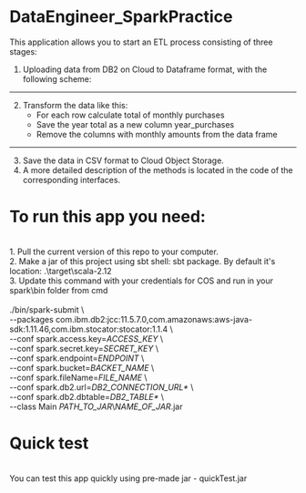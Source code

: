 # DataEngineer_SparkPractice
This application allows you to start an ETL process consisting of three stages:
1) Uploading data from DB2 on Cloud to Dataframe format, with the following scheme:
***
2) Transform the data like this:
   * For each row calculate total of monthly purchases
   * Save the year total as a new column year_purchases
   * Remove the columns with monthly amounts from the data frame
*** 
3) Save the data in CSV format to Cloud Object Storage.
4) A more detailed description of the methods is located in the code of the corresponding interfaces.

# To run this app you need:
<br>
1. Pull the current version of this repo to your computer.
<br>
2. Make a jar of this project using sbt shell: sbt package. By default it's location: .\target\scala-2.12    
<br>
3. Update this command with your credentials for COS and run in your spark\bin folder from cmd 
<br>
<br>./bin/spark-submit \
<br>
--packages com.ibm.db2:jcc:11.5.7.0,com.amazonaws:aws-java-sdk:1.11.46,com.ibm.stocator:stocator:1.1.4 \
<br>
--conf spark.access.key=<i>ACCESS_KEY</i> \
<br>
--conf spark.secret.key=<i>SECRET_KEY</i> \
<br>
--conf spark.endpoint=<i>ENDPOINT</i> \
<br>
--conf spark.bucket=<i>BACKET_NAME</i> \
<br>
--conf spark.fileName=<i>FILE_NAME</i> \
<br>
--conf spark.db2.url=<i>DB2_CONNECTION_URL*</i> \
<br>
--conf spark.db2.dbtable=<i>DB2_TABLE*</i> \
<br>
--class Main <i>PATH_TO_JAR</i>\<i>NAME_OF_JAR</i>.jar</b>

# Quick test
<br>
You can test this app quickly using pre-made jar - quickTest.jar
